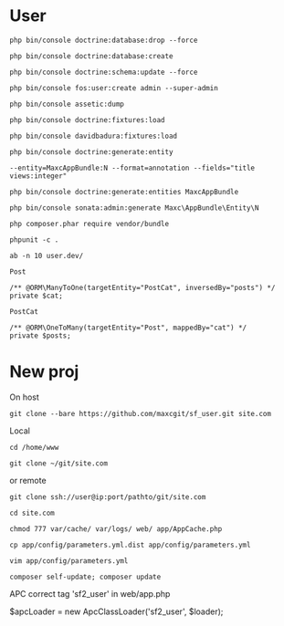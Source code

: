User
=======
`php bin/console doctrine:database:drop --force`

`php bin/console doctrine:database:create` 

`php bin/console doctrine:schema:update --force`
 
`php bin/console fos:user:create admin --super-admin` 

`php bin/console assetic:dump`

`php bin/console doctrine:fixtures:load`

`php bin/console davidbadura:fixtures:load`

`php bin/console doctrine:generate:entity`

`--entity=MaxcAppBundle:N --format=annotation --fields="title views:integer"`

`php bin/console doctrine:generate:entities MaxcAppBundle`

`php bin/console sonata:admin:generate Maxc\AppBundle\Entity\N`

`php composer.phar require vendor/bundle`

`phpunit -c .`

`ab -n 10 user.dev/`

    Post

    /** @ORM\ManyToOne(targetEntity="PostCat", inversedBy="posts") */
    private $cat;

    PostCat
    
    /** @ORM\OneToMany(targetEntity="Post", mappedBy="cat") */
    private $posts;


New proj
========
On host

 `git clone --bare https://github.com/maxcgit/sf_user.git site.com`
 
Local 

 `cd /home/www`
 
 `git clone ~/git/site.com`
 
or remote

 `git clone ssh://user@ip:port/pathto/git/site.com`
 
 `cd site.com`
 
 `chmod 777 var/cache/ var/logs/ web/ app/AppCache.php`
 
 `cp app/config/parameters.yml.dist app/config/parameters.yml`
 
 `vim app/config/parameters.yml`
 
 `composer self-update; composer update`
 
 APC correct tag 'sf2_user' in  web/app.php
 
 $apcLoader = new ApcClassLoader('sf2_user', $loader);